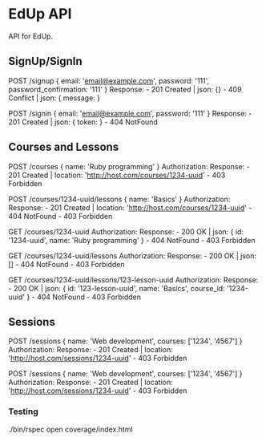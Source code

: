 # EdUp API

API for EdUp.


## SignUp/SignIn
  POST /signup
    { email: 'email@example.com', password: '111', password_confirmation: '111' }
    Response:
      - 201 Created | json: {}
      - 409 Conflict | json: { message: <message> }

  POST /signin
    { email: 'email@example.com', password: '111' }
    Response:
      - 201 Created | json: { token: <jwt> }
      - 404 NotFound

## Courses and Lessons
  POST /courses
    { name: 'Ruby programming' }
    Authorization: <jwt>
    Response:
      - 201 Created | location: 'http://host.com/courses/1234-uuid'
      - 403 Forbidden

  POST /courses/1234-uuid/lessons
    { name: 'Basics' }
    Authorization: <jwt>
    Response:
      - 201 Created | location: 'http://host.com/courses/1234-uuid'
      - 404 NotFound
      - 403 Forbidden

  GET /courses/1234-uuid
    Authorization: <jwt>
    Response:
      - 200 OK | json: { id: '1234-uuid', name: 'Ruby programming' }
      - 404 NotFound
      - 403 Forbidden

  GET /courses/1234-uuid/lessons
    Authorization: <jwt>
    Response:
      - 200 OK | json: [<lessons>]
      - 404 NotFound
      - 403 Forbidden

  GET /courses/1234-uuid/lessons/123-lesson-uuid
    Authorization: <jwt>
    Response:
      - 200 OK | json: { id: '123-lesson-uuid', name: 'Basics', course_id: '1234-uuid' }
      - 404 NotFound
      - 403 Forbidden

## Sessions
  POST /sessions
    { name: 'Web development', courses: ['1234', '4567'] }
    Authorization: <jwt>
    Response:
      - 201 Created | location: 'http://host.com/sessions/1234-uuid'
      - 403 Forbidden

  POST /sessions
    { name: 'Web development', courses: ['1234', '4567'] }
    Authorization: <jwt>
    Response:
      - 201 Created | location: 'http://host.com/sessions/1234-uuid'
      - 403 Forbidden

### Testing
  ./bin/rspec
  open coverage/index.html
